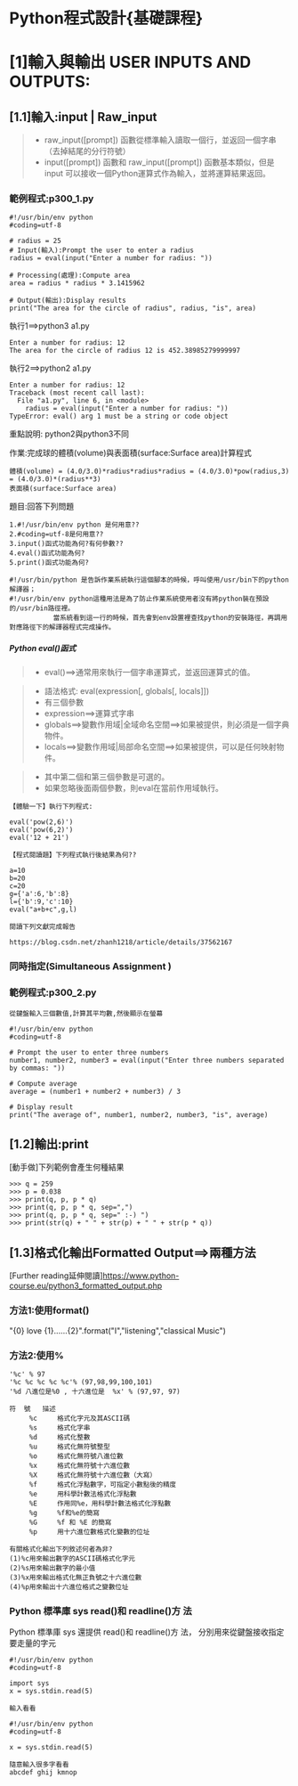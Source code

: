 # Python程式設計{基礎課程}

# [1]輸入與輸出 USER INPUTS AND OUTPUTS:

## [1.1]輸入:input | Raw_input

>* raw_input([prompt]) 函數從標準輸入讀取一個行，並返回一個字串（去掉結尾的分行符號）
>* input([prompt]) 函數和 raw_input([prompt]) 函數基本類似，但是 input 可以接收一個Python運算式作為輸入，並將運算結果返回。

### 範例程式:p300_1.py
```
#!/usr/bin/env python
#coding=utf-8

# radius = 25 
# Input(輸入):Prompt the user to enter a radius
radius = eval(input("Enter a number for radius: "))

# Processing(處理):Compute area
area = radius * radius * 3.1415962

# Output(輸出):Display results
print("The area for the circle of radius", radius, "is", area)
```



執行1==>python3 a1.py
```
Enter a number for radius: 12
The area for the circle of radius 12 is 452.38985279999997
```
執行2==>python2 a1.py
```
Enter a number for radius: 12
Traceback (most recent call last):
  File "a1.py", line 6, in <module>
    radius = eval(input("Enter a number for radius: "))
TypeError: eval() arg 1 must be a string or code object
```
重點說明: python2與python3不同

作業:完成球的體積(volume)與表面積(surface:Surface area)計算程式
```
體積(volume) = (4.0/3.0)*radius*radius*radius = (4.0/3.0)*pow(radius,3) = (4.0/3.0)*(radius**3)
表面積(surface:Surface area)
```
題目:回答下列問題
```
1.#!/usr/bin/env python 是何用意??
2.#coding=utf-8是何用意??
3.input()函式功能為何?有何參數??
4.eval()函式功能為何?
5.print()函式功能為何?
```
```
#!/usr/bin/python 是告訴作業系統執行這個腳本的時候，呼叫使用/usr/bin下的python解譯器；
#!/usr/bin/env python這種用法是為了防止作業系統使用者沒有將python裝在預設的/usr/bin路徑裡。
           當系統看到這一行的時候，首先會到env設置裡查找python的安裝路徑，再調用對應路徑下的解譯器程式完成操作。
```
##### Python eval()函式

>* eval()==>通常用來執行一個字串運算式，並返回運算式的值。

>* 語法格式: eval(expression[, globals[, locals]])
>* 有三個參數
>* expression==>運算式字串
>* globals==>變數作用域|全域命名空間==>如果被提供，則必須是一個字典物件。
>* locals==>變數作用域|局部命名空間==>如果被提供，可以是任何映射物件。

>* 其中第二個和第三個參數是可選的。
>* 如果忽略後面兩個參數，則eval在當前作用域執行。
```
【體驗一下】執行下列程式:

eval('pow(2,6)')
eval('pow(6,2)')
eval('12 + 21')
```
```
【程式閱讀題】下列程式執行後結果為何??

a=10
b=20
c=20
g={'a':6,'b':8}
l={'b':9,'c':10}
eval("a+b+c",g,l)
```

```
閱讀下列文獻完成報告

https://blog.csdn.net/zhanh1218/article/details/37562167
```
### 同時指定(Simultaneous Assignment )

### 範例程式:p300_2.py
```
從鍵盤輸入三個數值,計算其平均數,然後顯示在螢幕
```
```
#!/usr/bin/env python
#coding=utf-8

# Prompt the user to enter three numbers
number1, number2, number3 = eval(input("Enter three numbers separated by commas: "))

# Compute average
average = (number1 + number2 + number3) / 3

# Display result
print("The average of", number1, number2, number3, "is", average)
```

## [1.2]輸出:print

[動手做]下列範例會產生何種結果
```
>>> q = 259
>>> p = 0.038
>>> print(q, p, p * q)
>>> print(q, p, p * q, sep=",")
>>> print(q, p, p * q, sep=" :-) ")
>>> print(str(q) + " " + str(p) + " " + str(p * q))
```

## [1.3]格式化輸出Formatted Output==>兩種方法

[Further reading延伸閱讀]https://www.python-course.eu/python3_formatted_output.php

### 方法1:使用format()

"{0} love {1}......{2}".format("I","listening","classical Music")

### 方法2:使用%
 ```
'%c' % 97
'%c %c %c %c %c'% (97,98,99,100,101)
'%d 八進位是%0 , 十六進位是  %x' % (97,97, 97)
 ```
 ```
 符  號	描述
      %c	 格式化字元及其ASCII碼
      %s	 格式化字串
      %d	 格式化整數
      %u	 格式化無符號整型
      %o	 格式化無符號八進位數
      %x	 格式化無符號十六進位數
      %X	 格式化無符號十六進位數（大寫）
      %f	 格式化浮點數字，可指定小數點後的精度
      %e	 用科學計數法格式化浮點數
      %E	 作用同%e，用科學計數法格式化浮點數
      %g	 %f和%e的簡寫
      %G	 %f 和 %E 的簡寫
      %p	 用十六進位數格式化變數的位址
```

```
有關格式化輸出下列敘述何者為非?
(1)%c用來輸出數字的ASCII碼格式化字元
(2)%s用來輸出數字的最小值
(3)%x用來輸出格式化無正負號之十六進位數
(4)%p用來輸出十六進位格式之變數位址
```

### Python 標準庫 sys  read()和 readline()方 法

Python 標準庫 sys 還提供 read()和 readline()方 法， 分別用來從鍵盤接收指定要走量的字元

```
#!/usr/bin/env python
#coding=utf-8

import sys
x = sys.stdin.read(5) 

輸入看看
```


```
#!/usr/bin/env python
#coding=utf-8

x = sys.stdin.read(5)

隨意輸入很多字看看
abcdef ghij kmnop
```
